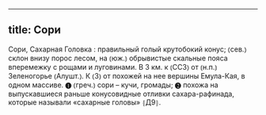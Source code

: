 
---
title: Сори
---
Сори, Сахарная Головка
: правильный голый крутобокий конус; ⦅сев.⦆ склон внизу порос лесом, на ⦅юж.⦆ обрывистые скальные пояса вперемежку с рощами и луговинами. В 3 км. к ⦅ССЗ⦆ от ⦅н.п.⦆ Зеленогорье ⦅Алушт.⦆. К ⦅З⦆ от похожей на нее вершины Емула-Кая, в одном массиве. ❶ ⦅греч.⦆ сори – кучи, громады; ❷ похожа на выпускавшиеся раньше конусовидные отливки сахара-рафинада, которые называли «сахарные головы» ⦃Д9⦄.
